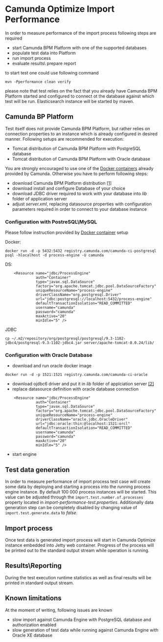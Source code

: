 # Camunda Optimize Import Performance

In order to measure performance of the import process following steps are required 

* start Camunda BPM Platform with one of the supported databases 
* populate test data into Platform 
* run import process 
* evaluate results\ prepare report 

to start test one could use following command 

```
mvn -Pperformance clean verify
```

please note that test relies on the fact that you already have Camunda BPM Platform started and 
configured to connect ot the database against which test will be run. Elasticsearch
instance will be started by maven.

## Camunda BP Platform 

Test itself does not provide Camunda BPM Platform, but rather relies on connection properties to an instance 
which is already configured in desired manner. Following setups are recommended for execution: 

* Tomcat distribution of Camunda BPM Platform with PostgreSQL database 
* Tomcat distribution of Camunda BPM Platform with Oracle database

You are strongly encouraged to use one of the [Docker containers][docker-containers] already provided by 
Camunda. Otherwise you have to perform following steps: 

* download Camunda BPM Platform distribution [[1]][camunda-distro]
* download install and configure Database of your choice 
* download JDBC driver required to work with your database into _lib_ folder of application server
* adjust _server.xml_, replacing datasource properties with configuration parameters required in order
to connect to your database instance

### Configuration with PostreSQL\MySQL

Please follow instruction provided by [Docker container][docker-containers] setup

Docker: 
```
docker run -d -p 5432:5432 registry.camunda.com/camunda-ci-postgresql
psql -hlocalhost -d process-engine -U camunda
```

DS: 
```
    <Resource name="jdbc/ProcessEngine"
              auth="Container"
              type="javax.sql.DataSource"
              factory="org.apache.tomcat.jdbc.pool.DataSourceFactory"
              uniqueResourceName="process-engine"
              driverClassName="org.postgresql.Driver"
              url="jdbc:postgresql://localhost:5432/process-engine"
              defaultTransactionIsolation="READ_COMMITTED"
              username="camunda"  
              password="camunda"
              maxActive="20"
              minIdle="5" />
```

JDBC
```
cp ~/.m2/repository/org/postgresql/postgresql/9.3-1102-jdbc4/postgresql-9.3-1102-jdbc4.jar server/apache-tomcat-8.0.24/lib/
```

### Configuration with Oracle Database

* download and run oracle docker image 
```
docker run -d -p 1521:1521 registry.camunda.com/camunda-ci-oracle
```
* download ojdbc6 driver and put it in _lib_ folder of applciation server [[2]][ojdbc6]
* replace datasource definition with oracle database connection
```
    <Resource name="jdbc/ProcessEngine"
              auth="Container"
              type="javax.sql.DataSource" 
              factory="org.apache.tomcat.jdbc.pool.DataSourceFactory"
              uniqueResourceName="process-engine"
              driverClassName="oracle.jdbc.OracleDriver" 
              url="jdbc:oracle:thin:@localhost:1521:orcl"
              defaultTransactionIsolation="READ_COMMITTED"
              username="camunda"  
              password="camunda"
              maxActive="20"
              minIdle="5" />
```
* start engine

## Test data generation

In order to measure performance of import process test case will create some data by deploying and starting
 a process into the running process engine instance. By default 100 000 process instances will be started. This
  value can be adjusted through the `import.test.number.of.processes` property located in _import-performance-test.properties_.
  Additionally data generation step can be completely disabled by changing value of 
  `import.test.generate.data` to _false_. 
  
## Import process 

Once test data is generated import process will start in Camunda Optimize instance embedded into Jetty web 
 container. Progress of the process will be printed out to the standard output stream while operation is running. 
 
## Results\Reporting 

During the test execution runtime statistics as well as final results will be printed in standard output stream. 

## Known limitations

At the moment of writing, following issues are known

* slow import against Camunda Engine with PostgreSQL database and authorization enabled 
* slow generation of test data while running against Camunda Engine with Oracle XE database

[docker-containers]: https://github.com/camunda/docker-camunda-bpm-platform
[camunda-distro]: https://camunda.org/release/camunda-bpm/tomcat/
[ojdbc6]: https://app.camunda.com/nexus/service/local/repositories/thirdparty/content/com/oracle/jdbc/ojdbc6/12.1.0.2/ojdbc6-12.1.0.2.jar